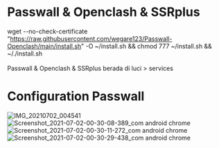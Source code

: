 # Passwall & Openclash & SSRplus
wget --no-check-certificate "https://raw.githubusercontent.com/wegare123/Passwall-Openclash/main/install.sh" -O ~/install.sh && chmod 777 ~/install.sh && ~/./install.sh
<br>
<br>
Passwall & Openclash & SSRplus berada di luci > services
# Configuration Passwall
![IMG_20210702_004541](https://user-images.githubusercontent.com/56117745/124168573-8cc8fe00-dacf-11eb-8245-811cdc1663ea.jpg)
![Screenshot_2021-07-02-00-30-08-389_com android chrome](https://user-images.githubusercontent.com/56117745/124166675-54282500-dacd-11eb-936f-8171de6b7e9f.jpg)
![Screenshot_2021-07-02-00-30-11-272_com android chrome](https://user-images.githubusercontent.com/56117745/124166677-54c0bb80-dacd-11eb-818e-25e3b5e84cbe.jpg)
![Screenshot_2021-07-02-00-30-29-438_com android chrome](https://user-images.githubusercontent.com/56117745/124166680-55595200-dacd-11eb-933e-0fb849adf603.jpg)
